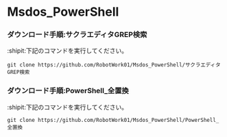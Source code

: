 # Msdos_PowerShell

### ダウンロード手順:サクラエディタGREP検索
:shipit:下記のコマンドを実行してください。<br/>
```
git clone https://github.com/RobotWork01/Msdos_PowerShell/サクラエディタGREP検索

```
### ダウンロード手順:PowerShell_全置換
:shipit:下記のコマンドを実行してください。<br/>
```
git clone https://github.com/RobotWork01/Msdos_PowerShell/PowerShell_全置換

```
